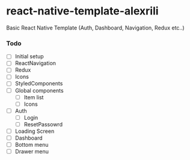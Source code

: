 # react-native-template-alexrili
Basic React Native Template (Auth, Dashboard, Navigation, Redux etc..)

### Todo

- [ ] Initial setup
- [ ] ReactNavigation
- [ ] Redux
- [ ] Icons
- [ ] StyledComponents
- [ ] Global components
  - [ ] Item list
  - [ ] Icons
- [ ] Auth
  - [ ] Login
  - [ ] ResetPassowrd
- [ ] Loading Screen
- [ ] Dashboard
- [ ] Bottom menu
- [ ] Drawer menu
